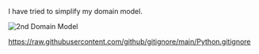I have tried to simplify my domain model.



![2nd Domain Model](https://user-images.githubusercontent.com/89432089/161450172-5ff304d4-afa7-4306-960d-abcb2215a371.png)


https://raw.githubusercontent.com/github/gitignore/main/Python.gitignore